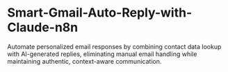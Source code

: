 # Smart-Gmail-Auto-Reply-with-Claude-n8n
Automate personalized email responses by combining contact data lookup with AI-generated replies, eliminating manual email handling while maintaining authentic, context-aware communication.
